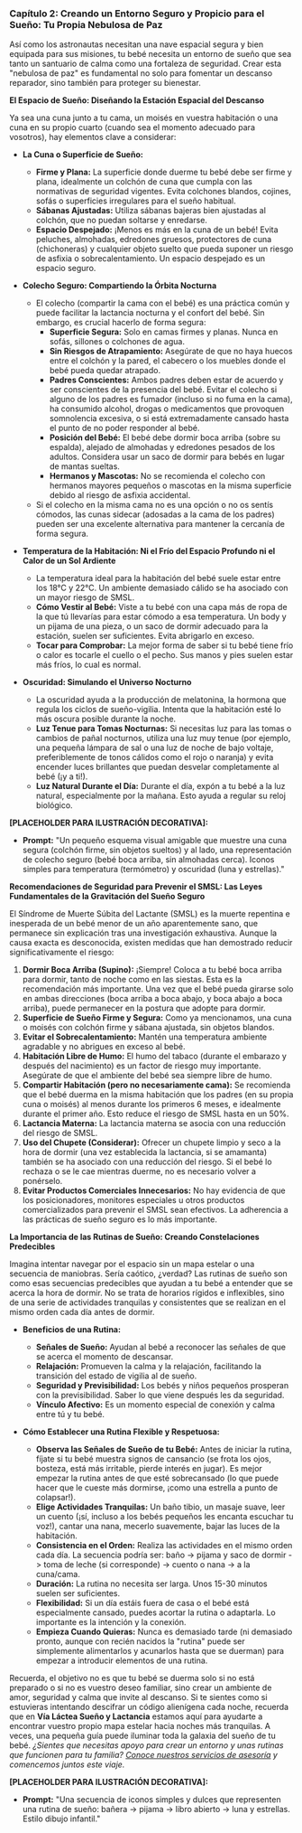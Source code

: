 ### **Capítulo 2: Creando un Entorno Seguro y Propicio para el Sueño: Tu Propia Nebulosa de Paz**

Así como los astronautas necesitan una nave espacial segura y bien equipada para sus misiones, tu bebé necesita un entorno de sueño que sea tanto un santuario de calma como una fortaleza de seguridad. Crear esta "nebulosa de paz" es fundamental no solo para fomentar un descanso reparador, sino también para proteger su bienestar.

**El Espacio de Sueño: Diseñando la Estación Espacial del Descanso**

Ya sea una cuna junto a tu cama, un moisés en vuestra habitación o una cuna en su propio cuarto (cuando sea el momento adecuado para vosotros), hay elementos clave a considerar:

*   **La Cuna o Superficie de Sueño:**
    *   **Firme y Plana:** La superficie donde duerme tu bebé debe ser firme y plana, idealmente un colchón de cuna que cumpla con las normativas de seguridad vigentes. Evita colchones blandos, cojines, sofás o superficies irregulares para el sueño habitual.
    *   **Sábanas Ajustadas:** Utiliza sábanas bajeras bien ajustadas al colchón, que no puedan soltarse y enredarse.
    *   **Espacio Despejado:** ¡Menos es más en la cuna de un bebé! Evita peluches, almohadas, edredones gruesos, protectores de cuna (chichoneras) y cualquier objeto suelto que pueda suponer un riesgo de asfixia o sobrecalentamiento. Un espacio despejado es un espacio seguro.

*   **Colecho Seguro: Compartiendo la Órbita Nocturna**
    *   El colecho (compartir la cama con el bebé) es una práctica común y puede facilitar la lactancia nocturna y el confort del bebé. Sin embargo, es crucial hacerlo de forma segura:
        *   **Superficie Segura:** Solo en camas firmes y planas. Nunca en sofás, sillones o colchones de agua.
        *   **Sin Riesgos de Atrapamiento:** Asegúrate de que no haya huecos entre el colchón y la pared, el cabecero o los muebles donde el bebé pueda quedar atrapado.
        *   **Padres Conscientes:** Ambos padres deben estar de acuerdo y ser conscientes de la presencia del bebé. Evitar el colecho si alguno de los padres es fumador (incluso si no fuma en la cama), ha consumido alcohol, drogas o medicamentos que provoquen somnolencia excesiva, o si está extremadamente cansado hasta el punto de no poder responder al bebé.
        *   **Posición del Bebé:** El bebé debe dormir boca arriba (sobre su espalda), alejado de almohadas y edredones pesados de los adultos. Considera usar un saco de dormir para bebés en lugar de mantas sueltas.
        *   **Hermanos y Mascotas:** No se recomienda el colecho con hermanos mayores pequeños o mascotas en la misma superficie debido al riesgo de asfixia accidental.
    *   Si el colecho en la misma cama no es una opción o no os sentís cómodos, las cunas sidecar (adosadas a la cama de los padres) pueden ser una excelente alternativa para mantener la cercanía de forma segura.

*   **Temperatura de la Habitación: Ni el Frío del Espacio Profundo ni el Calor de un Sol Ardiente**
    *   La temperatura ideal para la habitación del bebé suele estar entre los 18°C y 22°C. Un ambiente demasiado cálido se ha asociado con un mayor riesgo de SMSL.
    *   **Cómo Vestir al Bebé:** Viste a tu bebé con una capa más de ropa de la que tú llevarías para estar cómodo a esa temperatura. Un body y un pijama de una pieza, o un saco de dormir adecuado para la estación, suelen ser suficientes. Evita abrigarlo en exceso.
    *   **Tocar para Comprobar:** La mejor forma de saber si tu bebé tiene frío o calor es tocarle el cuello o el pecho. Sus manos y pies suelen estar más fríos, lo cual es normal.

*   **Oscuridad: Simulando el Universo Nocturno**
    *   La oscuridad ayuda a la producción de melatonina, la hormona que regula los ciclos de sueño-vigilia. Intenta que la habitación esté lo más oscura posible durante la noche.
    *   **Luz Tenue para Tomas Nocturnas:** Si necesitas luz para las tomas o cambios de pañal nocturnos, utiliza una luz muy tenue (por ejemplo, una pequeña lámpara de sal o una luz de noche de bajo voltaje, preferiblemente de tonos cálidos como el rojo o naranja) y evita encender luces brillantes que puedan desvelar completamente al bebé (¡y a ti!).
    *   **Luz Natural Durante el Día:** Durante el día, expón a tu bebé a la luz natural, especialmente por la mañana. Esto ayuda a regular su reloj biológico.

**[PLACEHOLDER PARA ILUSTRACIÓN DECORATIVA]:**
*   **Prompt:** "Un pequeño esquema visual amigable que muestre una cuna segura (colchón firme, sin objetos sueltos) y al lado, una representación de colecho seguro (bebé boca arriba, sin almohadas cerca). Iconos simples para temperatura (termómetro) y oscuridad (luna y estrellas)."

**Recomendaciones de Seguridad para Prevenir el SMSL: Las Leyes Fundamentales de la Gravitación del Sueño Seguro**

El Síndrome de Muerte Súbita del Lactante (SMSL) es la muerte repentina e inesperada de un bebé menor de un año aparentemente sano, que permanece sin explicación tras una investigación exhaustiva. Aunque la causa exacta es desconocida, existen medidas que han demostrado reducir significativamente el riesgo:

1.  **Dormir Boca Arriba (Supino):** ¡Siempre! Coloca a tu bebé boca arriba para dormir, tanto de noche como en las siestas. Esta es la recomendación más importante. Una vez que el bebé pueda girarse solo en ambas direcciones (boca arriba a boca abajo, y boca abajo a boca arriba), puede permanecer en la postura que adopte para dormir.
2.  **Superficie de Sueño Firme y Segura:** Como ya mencionamos, una cuna o moisés con colchón firme y sábana ajustada, sin objetos blandos.
3.  **Evitar el Sobrecalentamiento:** Mantén una temperatura ambiente agradable y no abrigues en exceso al bebé.
4.  **Habitación Libre de Humo:** El humo del tabaco (durante el embarazo y después del nacimiento) es un factor de riesgo muy importante. Asegúrate de que el ambiente del bebé sea siempre libre de humo.
5.  **Compartir Habitación (pero no necesariamente cama):** Se recomienda que el bebé duerma en la misma habitación que los padres (en su propia cuna o moisés) al menos durante los primeros 6 meses, e idealmente durante el primer año. Esto reduce el riesgo de SMSL hasta en un 50%.
6.  **Lactancia Materna:** La lactancia materna se asocia con una reducción del riesgo de SMSL.
7.  **Uso del Chupete (Considerar):** Ofrecer un chupete limpio y seco a la hora de dormir (una vez establecida la lactancia, si se amamanta) también se ha asociado con una reducción del riesgo. Si el bebé lo rechaza o se le cae mientras duerme, no es necesario volver a ponérselo.
8.  **Evitar Productos Comerciales Innecesarios:** No hay evidencia de que los posicionadores, monitores especiales u otros productos comercializados para prevenir el SMSL sean efectivos. La adherencia a las prácticas de sueño seguro es lo más importante.

**La Importancia de las Rutinas de Sueño: Creando Constelaciones Predecibles**

Imagina intentar navegar por el espacio sin un mapa estelar o una secuencia de maniobras. Sería caótico, ¿verdad? Las rutinas de sueño son como esas secuencias predecibles que ayudan a tu bebé a entender que se acerca la hora de dormir. No se trata de horarios rígidos e inflexibles, sino de una serie de actividades tranquilas y consistentes que se realizan en el mismo orden cada día antes de dormir.

*   **Beneficios de una Rutina:**
    *   **Señales de Sueño:** Ayudan al bebé a reconocer las señales de que se acerca el momento de descansar.
    *   **Relajación:** Promueven la calma y la relajación, facilitando la transición del estado de vigilia al de sueño.
    *   **Seguridad y Previsibilidad:** Los bebés y niños pequeños prosperan con la previsibilidad. Saber lo que viene después les da seguridad.
    *   **Vínculo Afectivo:** Es un momento especial de conexión y calma entre tú y tu bebé.

*   **Cómo Establecer una Rutina Flexible y Respetuosa:**
    *   **Observa las Señales de Sueño de tu Bebé:** Antes de iniciar la rutina, fíjate si tu bebé muestra signos de cansancio (se frota los ojos, bosteza, está más irritable, pierde interés en jugar). Es mejor empezar la rutina antes de que esté sobrecansado (lo que puede hacer que le cueste más dormirse, ¡como una estrella a punto de colapsar!).
    *   **Elige Actividades Tranquilas:** Un baño tibio, un masaje suave, leer un cuento (¡sí, incluso a los bebés pequeños les encanta escuchar tu voz!), cantar una nana, mecerlo suavemente, bajar las luces de la habitación.
    *   **Consistencia en el Orden:** Realiza las actividades en el mismo orden cada día. La secuencia podría ser: baño -> pijama y saco de dormir -> toma de leche (si corresponde) -> cuento o nana -> a la cuna/cama.
    *   **Duración:** La rutina no necesita ser larga. Unos 15-30 minutos suelen ser suficientes.
    *   **Flexibilidad:** Si un día estáis fuera de casa o el bebé está especialmente cansado, puedes acortar la rutina o adaptarla. Lo importante es la intención y la conexión.
    *   **Empieza Cuando Quieras:** Nunca es demasiado tarde (ni demasiado pronto, aunque con recién nacidos la "rutina" puede ser simplemente alimentarlos y acunarlos hasta que se duerman) para empezar a introducir elementos de una rutina.

Recuerda, el objetivo no es que tu bebé se duerma solo si no está preparado o si no es vuestro deseo familiar, sino crear un ambiente de amor, seguridad y calma que invite al descanso. Si te sientes como si estuvieras intentando descifrar un código alienígena cada noche, recuerda que en **Vía Láctea Sueño y Lactancia** estamos aquí para ayudarte a encontrar vuestro propio mapa estelar hacia noches más tranquilas. A veces, una pequeña guía puede iluminar toda la galaxia del sueño de tu bebé. *¿Sientes que necesitas apoyo para crear un entorno y unas rutinas que funcionen para tu familia? [Conoce nuestros servicios de asesoría](https://vialacteasuenoylactancia.com/servicios) y comencemos juntos este viaje.*

**[PLACEHOLDER PARA ILUSTRACIÓN DECORATIVA]:**
*   **Prompt:** "Una secuencia de iconos simples y dulces que representen una rutina de sueño: bañera -> pijama -> libro abierto -> luna y estrellas. Estilo dibujo infantil." 